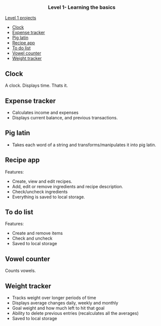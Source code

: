
<h3 align="center">Level 1- Learning the basics</h3>



[Level 1 projects](#projects)
- [Clock](#clock)
- [Expense tracker](#expense-tracker)
- [Pig latin](#pig-latin)
- [Recipe app](#recipe-app)
- [To do list](#to-do-list)
- [Vowel counter](#vowel-counter)
- [Weight tracker](#weight-tracker)


## Clock

A clock. Displays time. Thats it.

## Expense tracker

- Calculates income and expenses
- Displays current balance, and previous transactions.


## Pig latin

- Takes each word of a string and transforms/manipulates it into pig latin.

## Recipe app

Features:
- Create, view and edit recipes.
- Add, edit or remove ingredients and recipe description.
- Check/uncheck ingredients
- Everything is saved to local storage.

## To do list

Features:
- Create and remove items
- Check and uncheck
- Saved to local storage

## Vowel counter
Counts vowels.

## Weight tracker
- Tracks weight over longer periods of time
- Displays average changes daily, weekly and monthly
- Goal weight and how much left to hit that goal
- Ability to delete previous entries (recalculates all the averages)
- Saved to local storage
